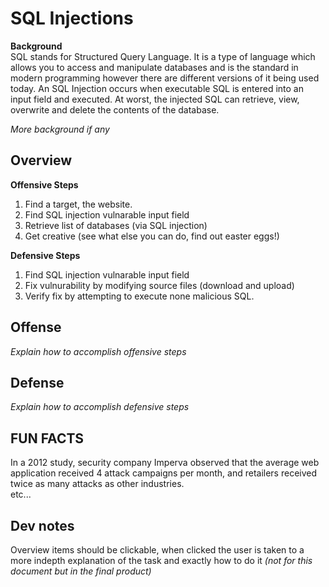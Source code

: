 # SQL Injections

__Background__ <br />
SQL stands for Structured Query Language. It is a type of language which allows you to access and manipulate databases and is the standard in modern programming however there are different versions of it being used today. An SQL Injection occurs when executable SQL is entered into an input field and executed. At worst, the injected SQL can retrieve, view, overwrite and delete the contents of the database.

<i>More background if any</i>

<h2>Overview</h2>

__Offensive Steps__
<ol>
<li>Find a target, the website.</li>
<li>Find SQL injection vulnarable input field</li>
<li>Retrieve list of databases (via SQL injection)</li>
<li>Get creative (see what else you can do, find out easter eggs!)</li>
</ol>

__Defensive Steps__
<ol>
<li>Find SQL injection vulnarable input field</li>
<li>Fix vulnurability by modifying source files (download and upload)</li>
<li>Verify fix by attempting to execute none malicious SQL.</li>
</ol>

<h2>Offense</h2>
<i>Explain how to accomplish offensive steps</i>

<h2>Defense</h2>
<i>Explain how to accomplish defensive steps</i>

<h2>FUN FACTS</h2>
In a 2012 study, security company Imperva observed that the average web application received 4 attack campaigns per month, and retailers received twice as many attacks as other industries.
<br />
etc...

<h2>Dev notes</h2>
Overview items should be clickable, when clicked the user is taken to a more indepth explanation of the task and exactly how to do it <i>(not for this document but in the final product)</i>
